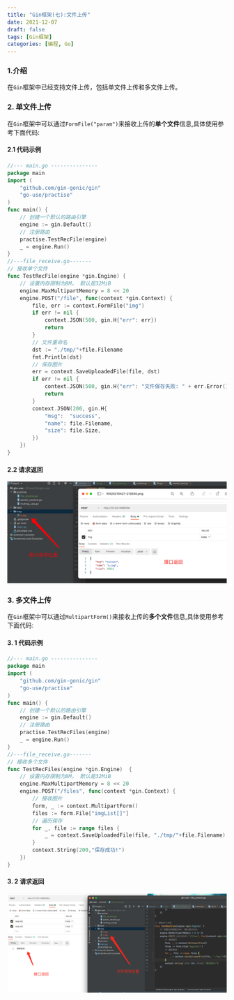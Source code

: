 ```yaml
---
title: "Gin框架(七):文件上传"
date: 2021-12-07
draft: false
tags: [Gin框架]
categories: [编程, Go]
---
```


### 1.介绍

在`Gin`框架中已经支持文件上传，包括单文件上传和多文件上传。

### 2. 单文件上传

在`Gin`框架中可以通过`FormFile("param")`来接收上传的**单个文件**信息,具体使用参考下面代码:

#### 2.1 代码示例

```go
//--- main.go ---------------
package main
import (
	"github.com/gin-gonic/gin"
	"go-use/practise"
)
func main() {
	// 创建一个默认的路由引擎
	engine := gin.Default()
	// 注册路由
	practise.TestRecFile(engine)
	_ = engine.Run()
}
//---file_receive.go-------
// 接收单个文件
func TestRecFile(engine *gin.Engine) {
	// 设置内存限制为8M， 默认是32MiB
	engine.MaxMultipartMemory = 8 << 20
	engine.POST("/file", func(context *gin.Context) {
		file, err := context.FormFile("img")
		if err != nil {
			context.JSON(500, gin.H{"err": err})
			return
		}
		// 文件重命名
		dst := "./tmp/"+file.Filename
		fmt.Println(dst)
		// 保存图片
		err = context.SaveUploadedFile(file, dst)
		if err != nil {
			context.JSON(500, gin.H{"err": "文件保存失败: " + err.Error()})
			return
		}
		context.JSON(200, gin.H{
			"msg":  "success",
			"name": file.Filename,
			"size": file.Size,
		})
	})
}
```

#### 2.2 请求返回

![image-20210427212847388](https://raw.githubusercontent.com/shershon1991/picImgBed/master/go/img/20210427212847.png)

### 3. 多文件上传

在`Gin`框架中可以通过`MultipartForm()`来接收上传的**多个文件**信息,具体使用参考下面代码:

#### 3. 1 代码示例

```go
//--- main.go ---------------
package main
import (
	"github.com/gin-gonic/gin"
	"go-use/practise"
)
func main() {
	// 创建一个默认的路由引擎
	engine := gin.Default()
	// 注册路由
	practise.TestRecFiles(engine)
	_ = engine.Run()
}
//---file_receive.go-------
// 接收多个文件
func TestRecFiles(engine *gin.Engine)  {
	// 设置内存限制为8M， 默认是32MiB
	engine.MaxMultipartMemory = 8 << 20
	engine.POST("/files", func(context *gin.Context) {
		// 接收图片
		form, _ := context.MultipartForm()
		files := form.File["imgList[]"]
		// 遍历保存
		for _, file := range files {
			_ = context.SaveUploadedFile(file, "./tmp/"+file.Filename)
		}
		context.String(200,"保存成功!")
	})
}
```

#### 3. 2 请求返回

![image-20210427214144469](https://raw.githubusercontent.com/shershon1991/picImgBed/master/go/img/20210427214144.png)